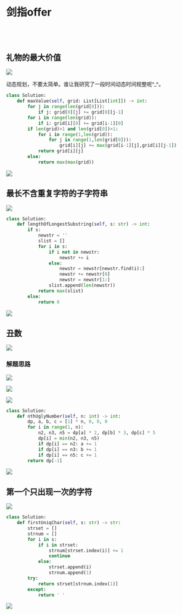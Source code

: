 # 剑指offer

## 

![]()

```python

```

![]()

## 礼物的最大价值

![](./images/047.png)

动态规划，不要太简单。谁让我研究了一段时间动态时间规整呢^_^。

```python
class Solution:
    def maxValue(self, grid: List[List[int]]) -> int:
        for j in range(len(grid[0])):
            if j: grid[0][j] += grid[0][j-1]
        for i in range(len(grid)):
            if i: grid[i][0] += grid[i-1][0]
        if len(grid)>1 and len(grid[0])>1:
            for i in range(1,len(grid)):
                for j in range(1,len(grid[0])):
                    grid[i][j] += max(grid[i-1][j],grid[i][j-1])
            return grid[i][j]
        else:
            return max(max(grid))
```

![](./images/047_.png)

## 最长不含重复字符的子字符串

![](./images/048.png)

```python
class Solution:
    def lengthOfLongestSubstring(self, s: str) -> int:
        if s:
            newstr = ''
            slist = []
            for i in s:
                if i not in newstr:
                    newstr += i
                else:
                    newstr = newstr[newstr.find(i):]
                    newstr += newstr[0]
                    newstr = newstr[1:]
                slist.append(len(newstr))
            return max(slist)
        else:
            return 0
```

![](./images/048_.png)

## 丑数

![](./images/049.png)

### 解题思路

![](./images/049__1.png)

![](./images/049__2.png)

![](./images/049__3.png)

```python
class Solution:
    def nthUglyNumber(self, n: int) -> int:
        dp, a, b, c = [1] * n, 0, 0, 0
        for i in range(1, n):
            n2, n3, n5 = dp[a] * 2, dp[b] * 3, dp[c] * 5
            dp[i] = min(n2, n3, n5)
            if dp[i] == n2: a += 1
            if dp[i] == n3: b += 1
            if dp[i] == n5: c += 1
        return dp[-1]
```

![](./images/049_.png)

## 第一个只出现一次的字符

![](./images/050.png)

```python
class Solution:
    def firstUniqChar(self, s: str) -> str:
        strset = []
        strnum = []
        for i in s:
            if i in strset:
                strnum[strset.index(i)] += 1
                continue
            else:
                strset.append(i)
                strnum.append(1)
        try:
            return strset[strnum.index(1)]
        except:
            return ' '
```

![](./images/050_.png)